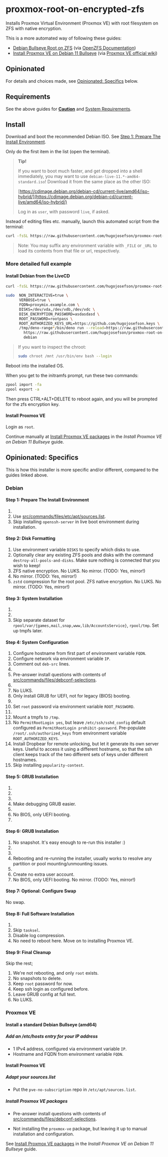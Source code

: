 # proxmox-root-on-encrypted-zfs

Installs Proxmox Virtual Environment (Proxmox VE) with root filesystem on ZFS
with native encryption.

This is a more automated way of following these guides:

- [Debian Bullseye Root on ZFS](https://openzfs.github.io/openzfs-docs/Getting%20Started/Debian/Debian%20Bullseye%20Root%20on%20ZFS.html)
  (via [OpenZFS Documentation](https://openzfs.github.io/openzfs-docs/))
- [Install Proxmox VE on Debian 11 Bullseye](https://pve.proxmox.com/wiki/Install_Proxmox_VE_on_Debian_11_Bullseye)
  (via [Proxmox VE official wiki](https://pve.proxmox.com/wiki))

## Opinionated

For details and choices made, see
[Opinionated: Specifics](#opinionated-specifics) below.

## Requirements

See the above guides for
[**Caution**](https://openzfs.github.io/openzfs-docs/Getting%20Started/Debian/Debian%20Bullseye%20Root%20on%20ZFS.html#caution)
and
[System Requirements](https://openzfs.github.io/openzfs-docs/Getting%20Started/Debian/Debian%20Bullseye%20Root%20on%20ZFS.html#system-requirements).

## Install

Download and boot the recommended Debian ISO. See
[Step 1: Prepare The Install Environment](https://openzfs.github.io/openzfs-docs/Getting%20Started/Debian/Debian%20Bullseye%20Root%20on%20ZFS.html#step-1-prepare-the-install-environment).

Only do the first item in the list (open the terminal).

> **Tip!**
>
> If you want to boot much faster, and get dropped into a shell immediately, you
> may want to use `debian-live-11.*-amd64-standard.iso`! Download it from the
> same place as the other ISO:
>
> [https://cdimage.debian.org/debian-cd/current-live/amd64/iso-hybrid/](https://cdimage.debian.org/debian-cd/current-live/amd64/iso-hybrid/)
>
> Log in as `user`, with password `live`, if asked.

Instead of editing files etc. manually, launch this automated script from the
terminal:

```bash
curl -fsSL https://raw.githubusercontent.com/hugojosefson/proxmox-root-on-encrypted-zfs/main/src/cli.ts | sudo sh -s --
```

> Note: You may suffix any environment variable with `_FILE` or `_URL` to load
> its contents from that file or url, respectively.

### More detailed full example

#### Install Debian from the LiveCD

```bash
curl -fsSL https://raw.githubusercontent.com/hugojosefson/proxmox-root-on-encrypted-zfs/main/src/cli.ts | sh -s --

sudo  NON_INTERACTIVE=true \
      VERBOSE=true \
      FQDN=proxymix.example.com \
      DISKS=/dev/vda,/dev/vdb,/dev/vdc \
      DISK_ENCRYPTION_PASSWORD=asdasdasd \
      ROOT_PASSWORD=rootpass \
      ROOT_AUTHORIZED_KEYS_URL=https://github.com/hugojosefson.keys \
      /tmp/deno-range*/bin/deno run --reload=https://raw.githubusercontent.com --unstable --allow-all \
        https://raw.githubusercontent.com/hugojosefson/proxmox-root-on-encrypted-zfs/main/src/cli.ts \
        debian
```

> If you want to inspect the chroot:
>
> ```bash
> sudo chroot /mnt /usr/bin/env bash --login
> ```

Reboot into the installed OS.

When you get to the initramfs prompt, run these two commands:

```sh
zpool import -fa
zpool export -a
```

Then press CTRL+ALT+DELETE to reboot again, and you will be prompted for the zfs
encryption key.

#### Install Proxmox VE

Login as `root`.

Continue manually at
[Install Proxmox VE packages](https://pve.proxmox.com/wiki/Install_Proxmox_VE_on_Debian_11_Bullseye#Install_Proxmox_VE_packages)
in the _Install Proxmox VE on Debian 11 Bullseye_ guide.

## Opinionated: Specifics

This is how this installer is more specific and/or different, compared to the
guides linked above.

### Debian

#### Step 1: Prepare The Install Environment

1.
2. Use
   [src/commands/files/etc/apt/sources.list](src/commands/files/etc/apt/sources.list).
3. Skip installing `openssh-server` in live boot environment during
   installation.

#### Step 2: Disk Formatting

1. Use environment variable `DISKS` to specify which disks to use.
2. Optionally clear any existing ZFS pools and disks with the command
   `destroy-all-pools-and-disks`. Make sure nothing is connected that you wish
   to keep!
3. ZFS native encryption. No LUKS. No mirror. (TODO: Yes, mirror!)
4. No mirror. (TODO: Yes, mirror!)
5. `zstd` compression for the root pool. ZFS native encryption. No LUKS. No
   mirror. (TODO: Yes, mirror!)

#### Step 3: System Installation

1.
2.
3. Skip separate dataset for
   `rpool/var/{games,mail,snap,www,lib/AccountsService}`, `rpool/tmp`. Set up
   tmpfs later.

#### Step 4: System Configuration

1. Configure hostname from first part of environment variable `FQDN`.
2. Configure network via environment variable `IP`.
3. Comment out `deb-src` lines.
4.
5. Pre-answer install questions with contents of
   [src/commands/files/debconf-selections](src/commands/files/debconf-selections).
6.
7. No LUKS.
8. Only install GRUB for UEFI, not for legacy (BIOS) booting.
9.
10. Set `root` password via environment variable `ROOT_PASSWORD`.
11.
12. Mount a tmpfs to `/tmp`.
13. No `PermitRootLogin yes`, but leave `/etc/ssh/sshd_config` default
    configured as `PermitRootLogin prohibit-password`. Pre-populate
    `/root/.ssh/authorized_keys` from environment variable
    `ROOT_AUTHORIZED_KEYS`.
14. Install Dropbear for remote unlocking, but let it generate its own server
    keys. Useful to access it using a different hostname, so that the ssh client
    keeps track of the two different sets of keys under different hostnames.
15. Skip installing `popularity-contest`.

#### Step 5: GRUB Installation

1.
2.
3.
4. Make debugging GRUB easier.
5.
6. No BIOS, only UEFI booting.
7.

#### Step 6: GRUB Installation

1. No snapshot. It's easy enough to re-run this installer :)
2.
3.
4. Rebooting and re-running the installer, usually works to resolve any
   partition or pool mounting/unmounting issues.
5.
6. Create no extra user account.
7. No BIOS, only UEFI booting. No mirror. (TODO: Yes, mirror!)

#### Step 7: Optional: Configure Swap

No swap.

#### Step 8: Full Software Installation

1.
2. Skip `tasksel`.
3. Disable log compression.
4. No need to reboot here. Move on to installing Proxmox VE.

#### Step 9: Final Cleanup

Skip the rest;

1. We're not rebooting, and only `root` exists.
2. No snapshots to delete.
3. Keep `root` password for now.
4. Keep ssh login as configured before.
5. Leave GRUB config at full text.
6. No LUKS.

### Proxmox VE

#### Install a standard Debian Bullseye (amd64)

##### Add an /etc/hosts entry for your IP address

- 1 IPv4 address, configured via environment variable `IP`.
- Hostname and FQDN from environment variable `FQDN`.

#### Install Proxmox VE

##### Adapt your sources.list

- Put the `pve-no-subscription` repo in `/etc/apt/sources.list`.

##### Install Proxmox VE packages

- Pre-answer install questions with contents of
  [src/commands/files/debconf-selections](src/commands/files/debconf-selections).

- Not installing the `proxmox-ve` package, but leaving it up to manual
  installation and configuration.

See
[Install Proxmox VE packages](https://pve.proxmox.com/wiki/Install_Proxmox_VE_on_Debian_11_Bullseye#Install_Proxmox_VE_packages)
in the _Install Proxmox VE on Debian 11 Bullseye_ guide.
